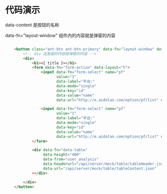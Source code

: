 # 代码演示data-content 是按钮的名称data-fn="layout-window" 组件内的内容就是弹窗的内容```html    <button class="ant-btn ant-btn-primary" data-fn="layout-window" data-content="Submit">        <!-- div 这里面的内容是弹窗的内容 -->        <div>            <h1><{ title }></h1>            <form data-fn="form-action" data-layout="h">                <input data-fn="form-select" name="pf"                       value="1"                       data-label="平台:"                       data-mode="single"                       data-key="id"                       data-value="name"                       data-url="http://e.aidalan.com/option/pf/list" data-size="sm">                <input data-fn="form-select" name="pf"                       value="1"                       data-label="平台:"                       data-mode="single"                       data-key="id"                       data-value="name"                       data-url="http://e.aidalan.com/option/pf/list" data-size="sm">            </form>            <div data-fn="data-table"                 data-height="400"                 data-from="user_analysis"                 data-headerurl="/api/server/mock/table/tableHeader.json"                 data-url="/api/server/mock/table/tableContent.json"            ></div>        </div>    </button>```